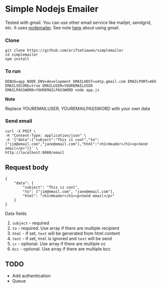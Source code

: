 
# Simple Nodejs Emailer

Tested with gmail. You can use other email service like mailjet, sendgrid, etc. It uses [nodemailer](https://github.com/nodemailer/nodemailer). See note [here](https://github.com/nodemailer/nodemailer#tldr-usage-example) about using gmail.

### Clone
```
git clone https://github.com/arifsetiawan/simplemailer
cd simplemailer
npm install
```

### To run
```
DEBUG=app NODE_ENV=development EMAILHOST=smtp.gmail.com EMAILPORT=465 EMAILSECURE=true EMAILUSER=YOUREMAILUSER EMAILPASSWORD=YOUREMAILPASSWORD node app.js
```

**Note**

Replace YOUREMAILUSER, YOUREMAILPASSWORD with your own data

### Send email

```
curl -X POST \
-H "Content-Type: application/json" \
-d '{"data":{"subject":"This is cool","to":["jim@email.com","jane@email.com"],"html":"<h1>Header</h1><p>Send email</p>"}}' \
http://localhost:8080/email
```

## Request body

```
{
    "data": {
        "subject": "This is cool",
        "to": ["jim@email.com", "jane@email.com"],
        "html": "<h1>Header</h1><p>Send email</p>"
    }
}
```

Data fields

1. `subject` - required
1. `to` - required. Use array if there are multiple recipient
1. `html` - if set, `text` will be generated from html content
1. `text` - if set, `html` is ignored and `text` will be send
1. `cc` - optional. Use array if there are multiple cc
1. `bcc` - optional. Use array if there are multiple bcc

## TODO

* Add authentication
* Queue
